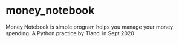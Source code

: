 # money_notebook
Money Notebook is simple program helps you manage your money spending. A Python practice by Tianci in Sept 2020
